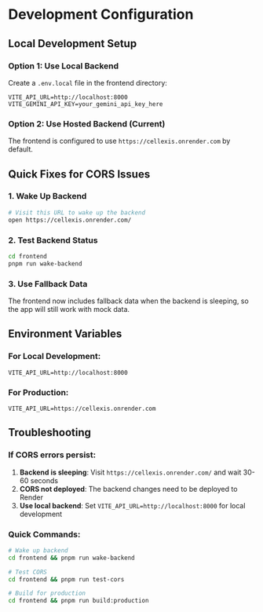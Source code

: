 # Development Configuration

## Local Development Setup

### Option 1: Use Local Backend
Create a `.env.local` file in the frontend directory:
```env
VITE_API_URL=http://localhost:8000
VITE_GEMINI_API_KEY=your_gemini_api_key_here
```

### Option 2: Use Hosted Backend (Current)
The frontend is configured to use `https://cellexis.onrender.com` by default.

## Quick Fixes for CORS Issues

### 1. Wake Up Backend
```bash
# Visit this URL to wake up the backend
open https://cellexis.onrender.com/
```

### 2. Test Backend Status
```bash
cd frontend
pnpm run wake-backend
```

### 3. Use Fallback Data
The frontend now includes fallback data when the backend is sleeping, so the app will still work with mock data.

## Environment Variables

### For Local Development:
```env
VITE_API_URL=http://localhost:8000
```

### For Production:
```env
VITE_API_URL=https://cellexis.onrender.com
```

## Troubleshooting

### If CORS errors persist:
1. **Backend is sleeping**: Visit `https://cellexis.onrender.com/` and wait 30-60 seconds
2. **CORS not deployed**: The backend changes need to be deployed to Render
3. **Use local backend**: Set `VITE_API_URL=http://localhost:8000` for local development

### Quick Commands:
```bash
# Wake up backend
cd frontend && pnpm run wake-backend

# Test CORS
cd frontend && pnpm run test-cors

# Build for production
cd frontend && pnpm run build:production
```
